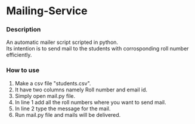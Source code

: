 # Mailing-Service

### Description
An automatic mailer script scripted in python.
<br>
Its intention is to send mail to the students with corrosponding roll number efficiently.

### How to use
1. Make a csv file "students.csv".
2. It have two columns namely Roll number and email id.
3. Simply open mail.py file.
4. In line 1 add all the roll numbers where you want to send mail.
5. In line 2 type the message for the mail.
6. Run mail.py file and mails will be delivered.
